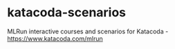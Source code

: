 # katacoda-scenarios
MLRun interactive courses and scenarios for Katacoda - https://www.katacoda.com/mlrun
